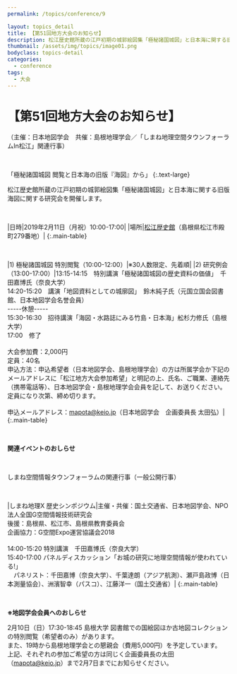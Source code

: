 ```yaml
---
permalink: /topics/conference/9

layout: topics_detail
title: 【第51回地方大会のお知らせ】
description: 松江歴史館所蔵の江戸初期の城郭絵図集「極秘諸国城図」と日本海に関する旧版海図に関する研究会を開催します。
thumbnail: /assets/img/topics/image01.png
bodyclass: topics-detail
categories:
  - conference
tags:
  - 大会
---
```


# 【第51回地方大会のお知らせ】
（主催：日本地図学会　共催：島根地理学会／「しまね地理空間タウンフォーラムIn松江」関連行事）

<br>

「極秘諸国城図 閲覧と日本海の旧版『海図』から」
{:.text-large}

松江歴史館所蔵の江戸初期の城郭絵図集「極秘諸国城図」と日本海に関する旧版海図に関する研究会を開催します。

<br>

|日時|2019年2月11日（月祝）10:00-17:00|
|場所|[松江歴史館](https://matsu-reki.jp/)（島根県松江市殿町279番地）|
{:.main-table}

<br>

|1) 極秘諸国城図 特別閲覧（10:00-12:00）|※30人数限定、先着順|
|2) 研究例会（13:00-17:00）|13:15-14:15　特別講演「極秘諸国城図の歴史資料の価値」　千田嘉博氏（奈良大学）　<br>14:20-15:20　講演「地図資料としての城廓図」　鈴木純子氏（元国立国会図書館、日本地図学会名誉会員）<br>-----休憩-----<br>15:30-16:30　招待講演「海図・水路誌にみる竹島・日本海」舩杉力修氏（島根大学）<br>17:00　修了<br><br>大会参加費：2,000円<br>定員：40名<br>申込方法：申込希望者（日本地図学会、島根地理学会）の方は所属学会か下記のメールアドレスに「松江地方大会参加希望」と明記の上、氏名、ご職業、連絡先（携帯電話等）、日本地図学会・島根地理学会会員を記して、お送りください。定員になり次第、締め切ります。<br><br>申込メールアドレス：[mapota@keio.jp](<mailto:mapota@keio.jp>)（日本地図学会　企画委員長 太田弘）|
{:.main-table}

<br>

**関連イベントのおしらせ**

<br>

しまね空間情報タウンフォーラムの関連行事（一般公開行事）

<br>

|しまね地理X 歴史シンポジウム|主催・共催：国土交通省、日本地図学会、NPO法人全国G空間情報技術研究会<br>後援：島根県、松江市、島根県教育委員会<br>企画協力：G空間Expo運営協議会2018<br><br>14:00-15:20 特別講演　千田嘉博氏（奈良大学）<br>15:40-17:00 パネルディスカッション「お城の研究に地理空間情報が使われている!」<br>　パネリスト：千田嘉博（奈良大学）、千葉達朗（アジア航測）、瀬戸島政博（日本測量協会）、洲濱智幸（パスコ）、江藤洋一（国土交通省）|
{:.main-table}

<br>

**※地図学会会員へのおしらせ**

2月10日（日）17:30-18:45 島根大学 図書館での国絵図ほか古地図コレクションの特別閲覧（希望者のみ）があります。<br>
また、19時から島根地理学会との懇親会（費用5,000円）を予定しています。<br>
上記、それぞれの参加ご希望の方は同じく企画委員長の太田（[mapota@keio.jp](<mailto:mapota@keio.jp>)）まで2月7日までにお知らせください。

